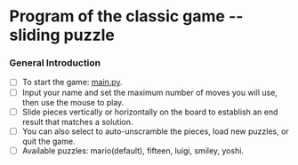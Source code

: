 # Program of the classic game -- sliding puzzle

### General Introduction
- [ ] To start the game: [main.py](main.py).
- [ ] Input your name and set the maximum number of moves you will use, then use the mouse to play.
- [ ] Slide pieces vertically or horizontally on the board to establish an end result that matches a solution.
- [ ] You can also select to auto-unscramble the pieces, load new puzzles, or quit the game.
- [ ] Available puzzles: mario(default), fifteen, luigi, smiley, yoshi.
